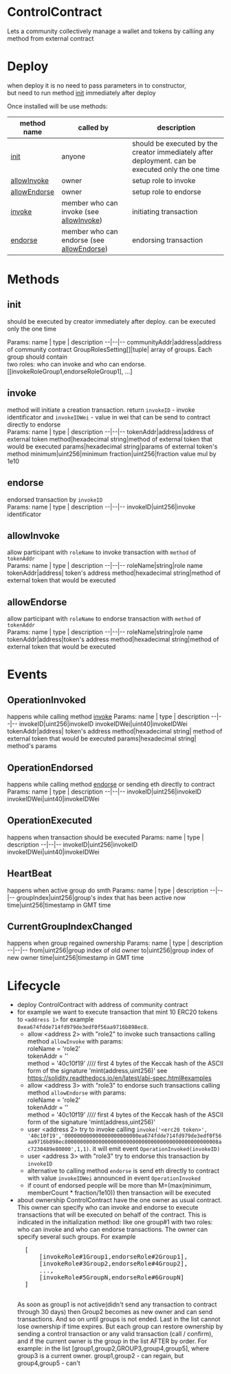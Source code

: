 # ControlContract
Lets a community collectively manage a wallet and tokens by calliing any method from external contract

# Deploy
when deploy it is no need to pass parameters in to constructor,<br/>
but need to run method <a href="#init">init</a> immediately after deploy 

Once installed will be use methods:
<table>
<thead>
	<tr>
		<th>method name</th>
		<th>called by</th>
		<th>description</th>
	</tr>
</thead>
<tbody>
    <tr>
		<td><a href="#init">init</a></td>
		<td>anyone</td>
		<td>should be executed by the creator immediately after deployment. can be executed only the one time</td>
	</tr>
	<tr>
		<td><a href="#allowinvoke">allowInvoke</a></td>
		<td>owner</td>
		<td>setup role to invoke</td>
	</tr>
	<tr>
		<td><a href="#allowendorse">allowEndorse</a></td>
		<td>owner</td>
		<td>setup role to endorse</td>
	</tr>
	<tr>
		<td><a href="#invoke">invoke</a></td>
		<td>member who can invoke (see <a href="#allowinvoke">allowInvoke</a>)</td>
		<td>initiating transaction</td>
	</tr>
	<tr>
		<td><a href="#endorse">endorse</a></td>
		<td>member who can endorse (see <a href="#allowendorse">allowEndorse</a>)</td>
		<td>endorsing transaction</td>
	</tr>
</tbody>
</table>

# Methods

## init
should be executed by creator immediately after deploy. can be executed only the one time

Params:
name  | type | description
--|--|--
communityAddr|address|address of community contract
GroupRolesSetting[]|tuple| array of groups. Each group should contain <br>two roles: who can invoke and who can endorse.<br>[[invokeRoleGroup1,endorseRoleGroup1], ...]

## invoke
method will initiate a creation transaction. return `invokeID` - invoke identificator and `invokeIDWei` - value in wei that can be send to contract directly to endorse<br/>
Params:
name  | type | description
--|--|--
tokenAddr|address|address of external token
method|hexadecimal string|method of external token that would be executed
params|hexadecimal string|params of external token's method
minimum|uint256|minimum
fraction|uint256|fraction value mul by 1e10

## endorse
endorsed transaction by `invokeID`<br/>
Params:
name  | type | description
--|--|--
invokeID|uint256|invoke identificator

## allowInvoke
allow participant with `roleName` to invoke transaction with `method` of `tokenAddr`<br/>
Params:
name  | type | description
--|--|--
roleName|string|role name
tokenAddr|address| token's address
method|hexadecimal string|method of external token that would be executed

## allowEndorse
allow participant with `roleName` to endorse transaction with `method` of `tokenAddr`<br/>
Params:
name  | type | description
--|--|--
roleName|string|role name
tokenAddr|address|token's address
method|hexadecimal string|method of external token that would be executed

# Events

## OperationInvoked
happens while calling method <a href="#invoke">invoke</a>
Params:
name  | type | description
--|--|--
invokeID|uint256|invokeID
invokeIDWei|uint40|invokeIDWei
tokenAddr|address| token's address
method|hexadecimal string| method of external token that would be executed
params|hexadecimal string| method's params

## OperationEndorsed
happens while calling method <a href="#endorse">endorse</a> or sending eth directly to contract
Params:
name  | type | description
--|--|--
invokeID|uint256|invokeID
invokeIDWei|uint40|invokeIDWei

## OperationExecuted
happens when transaction should be executed
Params:
name  | type | description
--|--|--
invokeID|uint256|invokeID
invokeIDWei|uint40|invokeIDWei

## HeartBeat
happens when active group do smth
Params:
name  | type | description
--|--|--
groupIndex|uint256|group's index that has been active now
time|uint256|timestamp in GMT time

## CurrentGroupIndexChanged
happens when group regained ownership
Params:
name  | type | description
--|--|--
from|uint256|group index of old owner 
to|uint256|group index of new owner 
time|uint256|timestamp in GMT time
    
# Lifecycle
* deploy ControlContract with address of community contract
* for example we want to execute transaction that mint 10 ERC20 tokens to `<address 1>` for example `0xea674fdde714fd979de3edf0f56aa9716b898ec8`.
    * allow <address 2> with "role2" to invoke such transactions calling method `allowInvoke` with params:<br/>
    roleName = 'role2'<br/>
    tokenAddr = '<erc20 token>'<br/>
    method = '40c10f19' //// first 4 bytes of the Keccak hash of the ASCII form of the signature 'mint(address,uint256)' see https://solidity.readthedocs.io/en/latest/abi-spec.html#examples<br/>
    * allow <address 3> with "role3" to endorse such transactions calling method `allowEndorse` with params:<br/>
    roleName = 'role2'<br/>
    tokenAddr = '<erc20 token>'<br/>
    method = '40c10f19' //// first 4 bytes of the Keccak hash of the ASCII form of the signature 'mint(address,uint256)'<br/>
    * user <address 2> try to invoke calling `invoke('<erc20 token>', '40c10f19','000000000000000000000000ea674fdde714fd979de3edf0f56aa9716b898ec80000000000000000000000000000000000000000000000008ac7230489e80000',1,1)`.  it will emit event `OperationInvoked(invokeID)`
    * user <address 3> with "role3" try to endorse this transaction by `invokeID`
    * alternative to calling method `endorse` is send eth directly to contract with value `invokeIDWei` announced in event `OperationInvoked`
    * if count of endorsed people will be more than M=(max(minimum,  memberCount * fraction/1e10)) then transaction will be executed
* about ownership
    ControlContract have the one owner as usual contract. This owner can specify who can invoke and endorse to execute transactions that will be executed on behalf of the contract. 
    This is indicated in the initialization method: like one group#1 with two roles: who can invoke and who can endorse transactions. 
    The owner can specify several such groups. For example <br/>
    <pre>
    [
        [invokeRole#1Group1,endorseRole#2Group1],
        [invokeRole#3Group2,endorseRole#4Group2],
        ...,
        [invokeRole#5GroupN,endorseRole#6GroupN]
    ] 
    </pre>
    As soon as group1 is not active(didn't send any transaction to contract through 30 days) then Group2 becomes as new owner and can send transactions. And so on until groups is not ended. Last in the list cannot lose ownership  if time expires. 
    But each group can restore ownership by sending a control transaction or any valid transaction (call / confirm), and if the current owner is the group in the list AFTER by order.
    For example: in the list [group1,group2,GROUP3,group4,group5], where group3 is a current owner. group1,group2 - can regain, but group4,group5 - can't
    